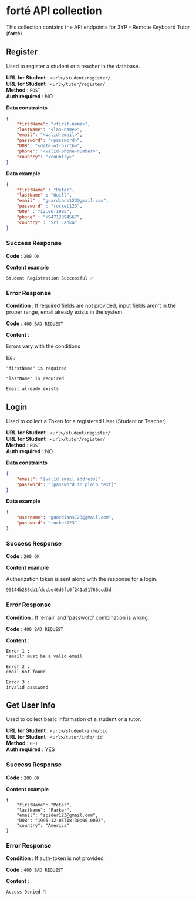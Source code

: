 # forté API collection
This collection contains the API endpoints for 3YP - Remote Keyboard Tutor (**forté**)

## Register 

Used to register a student or a teacher in the database.

**URL for Student** : `<url>/student/register/`<br>
**URL for Student** : `<url>/tutor/register/`<br>
**Method** : `POST`<br>
**Auth required** : NO<br>

**Data constraints**

```json
{
    "firstName": "<first-name>",
    "lastName": "<las-name>",
    "email": "<valid-email>",
    "password": "<password>",
    "DOB": "<date-of-birth>",
    "phone": "<valid-phone-number>",
    "country": "<country>"
}
```

**Data example**

```json
{
    "firstName" : "Peter",
    "lastName" : "Quill",
    "email" : "guardians123@gmail.com",
    "password" : "rocket123",
    "DOB" : "12.06.1985",
    "phone" : "+94712394567",
    "country" : "Sri Lanka"
}
```

### Success Response

**Code** : `200 OK`

**Content example**

```
Student Registration Successful ✅
```

### Error Response

**Condition** : If required fields are not provided, input fields aren't in the proper range, email already exists in the system.

**Code** : `400 BAD REQUEST`

**Content** :

Errors vary with the conditions

Ex :
```
"firstName" is required
```
```
"lastName" is required
```
```
Email already exists
```

## Login

Used to collect a Token for a registered User (Student or Teacher).

**URL for Student** : `<url>/student/register/`<br>
**URL for Student** : `<url>/tutor/register/`<br>
**Method** : `POST`<br>
**Auth required** : NO<br>

**Data constraints**

```json
{
    "email": "[valid email address]",
    "password": "[password in plain text]"
}
```

**Data example**

```json
{
    "username": "guardians123@gmail.com",
    "password": "rocket123"
}
```

### Success Response

**Code** : `200 OK`

**Content example**

Autherization token is sent along with the response for a login.

```
93144b288eb1fdccbe46d6fc0f241a51766ecd3d
```

### Error Response

**Condition** : If 'email' and 'password' combination is wrong.

**Code** : `400 BAD REQUEST`

**Content** :

```
Error 1 :
"email" must be a valid email
```
```
Error 2 :
email not found
```
```
Error 3 :
invalid password
```
## Get User Info

Used to collect basic information of a student or a tutor.

**URL for Student** : `<url>/student/info/:id`<br>
**URL for Student** : `<url>/tutor/info/:id`<br>
**Method** : `GET`<br>
**Auth required** : YES<br>

### Success Response

**Code** : `200 OK`

**Content example**

```
{
    "firstName": "Peter",
    "lastName": "Parker",
    "email": "spider123@gmail.com",
    "DOB": "1995-12-05T18:30:00.000Z",
    "country": "America"
}
```

### Error Response

**Condition** : If auth-token is not provided

**Code** : `400 BAD REQUEST`

**Content** :

```
Access Denied 🚫
```
